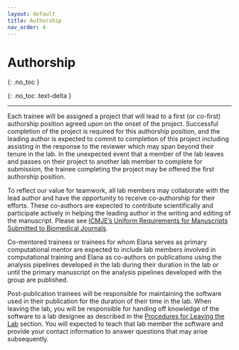 ```yaml
---
layout: default
title: Authorship
nav_order: 4
---
```


# Authorship
{: .no_toc }

{: .no_toc .text-delta }

---

Each trainee will be assigned a project that will lead to a first (or co-first) authorship position agreed upon on the onset of the project. Successful completion of the project is required for this authorship position, and the leading author is expected to commit to completion of this project including assisting in the response to the reviewer which may span beyond their tenure in the lab. In the unexpected event that a member of the lab leaves and passes on their project to another lab member to complete for submission, the trainee completing the project may be offered the first authorship position.

To reflect our value for teamwork, all lab members may collaborate with the lead author and have the opportunity to receive co-authorship for their efforts. These co-authors are expected to contribute scientifically and participate actively in helping the leading author in the writing and editing of the manuscript. Please see <a href="http://www.icmje.org/about-icmje/faqs/icmje-recommendations/" target="_blank">ICMJE’s Uniform Requirements for Manuscripts Submitted to Biomedical Journals</a>. 

Co-mentored trainees or trainees for whom Elana serves as primary computational mentor are expected to include lab members involved in computational training and Elana as co-authors on publications using the analysis pipelines developed in the lab during their duration in the lab or until the primary manuscript on the analysis pipelines developed with the group are published. 

Post-publication trainees will be responsible for maintaining the software used in their publication for the duration of their time in the lab. When leaving the lab, you will be responsible for handing off knowledge of the software to a lab designee as described in the [Procedures for Leaving the Lab](/onboarding/docs/procedures.html) section. You will expected to teach that lab member the software and provide your contact information to answer questions that may arise subsequently.

<!-- just_the_docs:
  # Define which collections are used in just-the-docs
  collections:
    # Reference the "tests" collection
    tests:
      # Give the collection a name
      name: Tests
      # Exclude the collection from the navigation
      # Supports true or false (default)
      # nav_exclude: true
      # Fold the collection in the navigation
      # Supports true or false (default)
      # nav_fold: true  # note: this option is new in v0.4
      # Exclude the collection from the search
      # Supports true or false (default)
      # search_exclude: true -->
